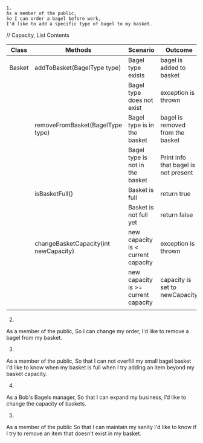 ```
1.
As a member of the public,
So I can order a bagel before work,
I'd like to add a specific type of bagel to my basket.
```



// Capacity, List Contents



| Class  | Methods                               | Scenario                            | Outcome                              |
| ------ | ------------------------------------- | ----------------------------------- | ------------------------------------ |
| Basket | addToBasket(BagelType type)           | Bagel type exists                   | bagel is added to basket             |
|        |                                       | Bagel type does not exist           | exception is thrown                  |
|        | removeFromBasket(BagelType type)      | Bagel type is in the basket         | bagel is removed from the basket     |
|        |                                       | Bagel type is not in the basket     | Print info that bagel is not present |
|        | isBasketFull()                        | Basket is full                      | return true                          |
|        |                                       | Basket is not full yet              | return false                         |
|        | changeBasketCapacity(int newCapacity) | new capacity is < current capacity  | exception is thrown                  |
|        |                                       | new capacity is >= current capacity | capacity is set to newCapacity       |
|        |                                       |                                     |                                      |

2.
As a member of the public,
So I can change my order,
I'd like to remove a bagel from my basket.

3.
As a member of the public,
So that I can not overfill my small bagel basket
I'd like to know when my basket is full when I try adding an item beyond my basket capacity.

4.
As a Bob's Bagels manager,
So that I can expand my business,
I’d like to change the capacity of baskets.

5.
As a member of the public
So that I can maintain my sanity
I'd like to know if I try to remove an item that doesn't exist in my basket.